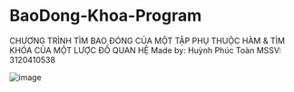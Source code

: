 # BaoDong-Khoa-Program
CHƯƠNG TRÌNH TÌM BAO ĐÓNG CỦA MỘT TẬP PHỤ THUỘC HÀM & TÌM KHÓA CỦA MỘT LƯỢC ĐỒ QUAN HỆ
Made by: Huỳnh Phúc Toàn
MSSV: 3120410538

![image](https://user-images.githubusercontent.com/97122589/198596572-6823f757-f72a-4fe2-874e-4aa785d68707.png)

